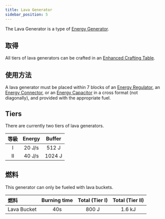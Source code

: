 ```yaml
---
title: Lava Generator
sidebar_position: 5
---
```


The Lava Generator is a type of [Energy Generator](Electric-Machines#energy-generation).

## 取得

All tiers of lava generators can be crafted in an [Enhanced Crafting Table](Enhanced-Crafting-Table).

## 使用方法

A lava generator must be placed within 7 blocks of an [Energy Regulator](Energy-Regulator), an [Energy Connector](Energy-Connector), or an [Energy Capacitor](Energy-Capacitors) in a cross format (not diagonally), and provided with the appropriate fuel.

## Tiers

There are currently two tiers of lava generators.

| 等級 | Energy | Buffer |
|:--:|:------:|:------:|
| I  | 20 J/s | 512 J  |
| II | 40 J/s | 1024 J |

## 燃料

This generator can only be fueled with lava buckets.

| 燃料          | Burning time | Total (Tier I) | Total (Tier II) |
|:----------- |:------------:|:--------------:|:---------------:|
| Lava Bucket |     40s      |     800 J      |     1.6 kJ      |
